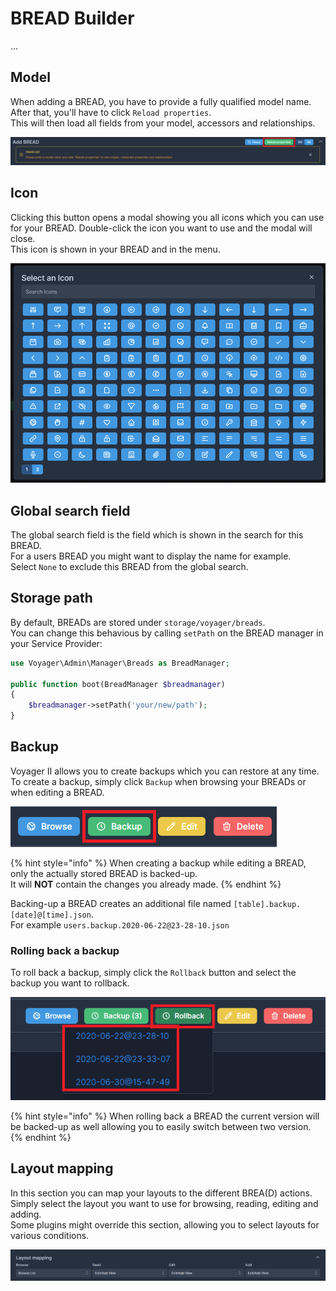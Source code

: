 # BREAD Builder

...

## Model

When adding a BREAD, you have to provide a fully qualified model name.  
After that, you'll have to click `Reload properties`.  
This will then load all fields from your model, accessors and relationships.

![](../.gitbook/assets/bread-builder/model-warning.png) 

## Icon

Clicking this button opens a modal showing you all icons which you can use for your BREAD.
Double-click the icon you want to use and the modal will close.  
This icon is shown in your BREAD and in the menu.

![](../.gitbook/assets/bread-builder/icon-modal.png) 

## Global search field

The global search field is the field which is shown in the search for this BREAD.  
For a users BREAD you might want to display the name for example.  
Select `None` to exclude this BREAD from the global search.

## Storage path

By default, BREADs are stored under `storage/voyager/breads`.  
You can change this behavious by calling `setPath` on the BREAD manager in your Service Provider:

```php
use Voyager\Admin\Manager\Breads as BreadManager;

public function boot(BreadManager $breadmanager)
{
    $breadmanager->setPath('your/new/path');
}
```

## Backup

Voyager II allows you to create backups which you can restore at any time.  
To create a backup, simply click `Backup` when browsing your BREADs or when editing a BREAD.

![](../.gitbook/assets/bread-builder/backup.png) 

{% hint style="info" %}
When creating a backup while editing a BREAD, only the actually stored BREAD is backed-up.  
It will **NOT** contain the changes you already made.
{% endhint %}

Backing-up a BREAD creates an additional file named `[table].backup.[date]@[time].json`.  
For example `users.backup.2020-06-22@23-28-10.json`

### Rolling back a backup

To roll back a backup, simply click the `Rollback` button and select the backup you want to rollback.

![](../.gitbook/assets/bread-builder/rollback.png) 

{% hint style="info" %}
When rolling back a BREAD the current version will be backed-up as well allowing you to easily switch between two version.
{% endhint %}

## Layout mapping

In this section you can map your layouts to the different BREA(D) actions.  
Simply select the layout you want to use for browsing, reading, editing and adding.  
Some plugins might override this section, allowing you to select layouts for various conditions.

![](../.gitbook/assets/bread-builder/layout-mapping.png) 